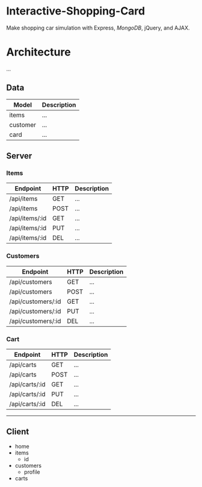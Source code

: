 # Interactive-Shopping-Card

Make shopping car simulation with Express, *MongoDB*, jQuery, and AJAX.

# Architecture
...
## Data
| Model | Description
|------|----
| items | ...
| customer | ...
| card | ...

## Server

### Items

|Endpoint|HTTP|Description
|--------|----|-----------
|/api/items|GET|...
|/api/items|POST|...
|/api/items/:id|GET|...
|/api/items/:id|PUT|...
|/api/items/:id|DEL|...


### Customers

|Endpoint|HTTP|Description
|--------|----|-----------
|/api/customers|GET|...
|/api/customers|POST|...
|/api/customers/:id|GET|...
|/api/customers/:id|PUT|...
|/api/customers/:id|DEL|...


### Cart

|Endpoint|HTTP|Description
|--------|----|-----------
|/api/carts|GET|...
|/api/carts|POST|...
|/api/carts/:id|GET|...
|/api/carts/:id|PUT|...
|/api/carts/:id|DEL|...

- - -

## Client
- home
- items
  - id
- customers
  - profile
- carts
